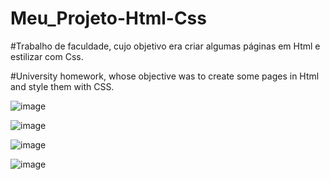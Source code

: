 # Meu_Projeto-Html-Css

#Trabalho de faculdade, cujo objetivo era criar algumas páginas em Html e estilizar com Css.

#University homework, whose objective was to create some pages in Html and style them with CSS.

![image](https://user-images.githubusercontent.com/119085549/210194613-b5f13759-0ea4-4b15-b5f4-1f6d06df9438.png)

![image](https://user-images.githubusercontent.com/119085549/210194639-0d930a84-6588-4733-a836-488c2914bf15.png)

![image](https://user-images.githubusercontent.com/119085549/210194642-bdba382e-bef5-48f0-a626-d90eab22cd07.png)

![image](https://user-images.githubusercontent.com/119085549/210194646-0779dc03-5e14-4012-ba25-4272a6be715c.png)

